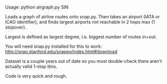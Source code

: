 Usage: python airgraph.py SIN

Loads a graph of airline routes onto snap.py. Then takes an airport (IATA or ICAO identifier), and finds largest airports not reachable in 2 hops max (1 stopover).

Largest is defined as largest degree, i.e. biggest number of routes in+out.

You will need snap.py installed for this to work: http://snap.stanford.edu/snappy/index.html#download

Dataset is a couple years out of date so you must double-check there aren't actually valid 1-stop itins.

Code is very quick and rough.

